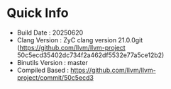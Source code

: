 # Quick Info
* Build Date : 20250620
* Clang Version : ZyC clang version 21.0.0git (https://github.com/llvm/llvm-project 50c5ecd35402dc734f2a462df5532e77a5ce12b2)
* Binutils Version : master
* Compiled Based : https://github.com/llvm/llvm-project/commit/50c5ecd3

